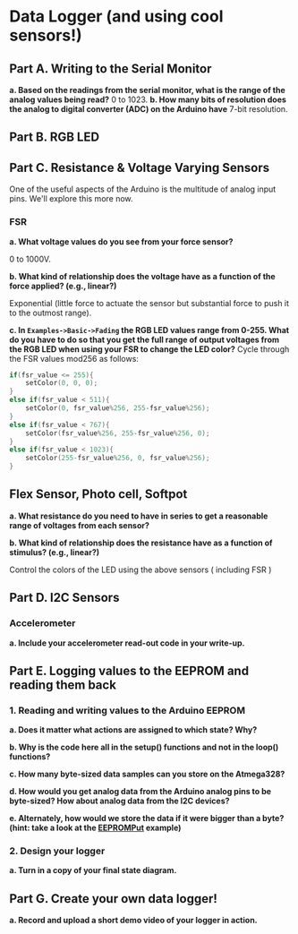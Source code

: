 # Data Logger (and using cool sensors!)

## Part A.  Writing to the Serial Monitor
 
**a. Based on the readings from the serial monitor, what is the range of the analog values being read?**
0 to 1023.
**b. How many bits of resolution does the analog to digital converter (ADC) on the Arduino have**
7-bit resolution.
## Part B. RGB LED

## Part C. Resistance & Voltage Varying Sensors 
One of the useful aspects of the Arduino is the multitude of analog input pins. We'll explore this more now.
 
### FSR

**a. What voltage values do you see from your force sensor?**

0 to 1000V.

**b. What kind of relationship does the voltage have as a function of the force applied? (e.g., linear?)**

Exponential (little force to actuate the sensor but substantial force to push it to the outmost range).

**c. In `Examples->Basic->Fading` the RGB LED values range from 0-255. What do you have to do so that you get the full range of output voltages from the RGB LED when using your FSR to change the LED color?**
Cycle through the FSR values mod256 as follows:
```c++
if(fsr_value <= 255){
    setColor(0, 0, 0);
}
else if(fsr_value < 511){
    setColor(0, fsr_value%256, 255-fsr_value%256);
}
else if(fsr_value < 767){
    setColor(fsr_value%256, 255-fsr_value%256, 0);
}
else if(fsr_value < 1023){
    setColor(255-fsr_value%256, 0, fsr_value%256);
}
```

## Flex Sensor, Photo cell, Softpot

**a. What resistance do you need to have in series to get a reasonable range of voltages from each sensor?**

**b. What kind of relationship does the resistance have as a function of stimulus? (e.g., linear?)**

Control the colors of the LED using the above sensors ( including FSR )

## Part D. I2C Sensors 

### Accelerometer
 
**a. Include your accelerometer read-out code in your write-up.**


## Part E. Logging values to the EEPROM and reading them back
 
### 1. Reading and writing values to the Arduino EEPROM

**a. Does it matter what actions are assigned to which state? Why?**

**b. Why is the code here all in the setup() functions and not in the loop() functions?**

**c. How many byte-sized data samples can you store on the Atmega328?**

**d. How would you get analog data from the Arduino analog pins to be byte-sized? How about analog data from the I2C devices?**

**e. Alternately, how would we store the data if it were bigger than a byte? (hint: take a look at the [EEPROMPut](https://www.arduino.cc/en/Reference/EEPROMPut) example)**

### 2. Design your logger
 
**a. Turn in a copy of your final state diagram.**

## Part G. Create your own data logger!
 
**a. Record and upload a short demo video of your logger in action.**
